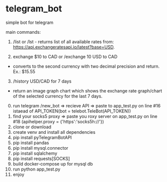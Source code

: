 # telegram_bot
simple bot for telegram

main commands:
1.	/list or /lst - returns list of all available rates from: https://api.exchangeratesapi.io/latest?base=USD. 

2. exchange $10 to CAD or  /exchange 10 USD to CAD 
- converts to the second currency with two decimal precision and return.
Ex.:  $15.55

3.	/history USD/CAD for 7 days 
- return an image graph chart which shows the exchange rate graph/chart of the selected currency for the last 7 days.

0. run telegram /new_bot => recieve API => paste to app_test.py on line #16 istaead of API_TOKEN(bot = telebot.TeleBot(API_TOKEN))
00. find your socks5 proxy => paste you roxy server on app_test.py on line #18 (apihelper.proxy = {'https':'socks5h://<your socks5 proxy>'})
1. clone or download
2. create venv and install all dependencies
3. pip install pyTelegramBotAPI
4. pip install pandas
5. pip install mysql.connector
6. pip install sqlalchemy
7. pip install requests[SOCKS]
8. build docker-compose up for mysql db
9. run python app_test.py
10. enjoy
